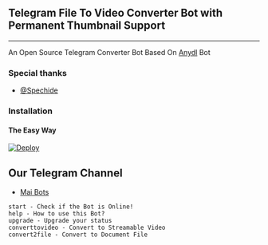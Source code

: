 ## Telegram File To Video Converter Bot with Permanent Thumbnail Support 
---

An Open Source Telegram Converter Bot Based On [Anydl](https://telegram.dog/spechide) Bot

### Special thanks

* [@Spechide](https://telegram.dog/spechide)

### Installation

#### The Easy Way

[![Deploy](https://www.herokucdn.com/deploy/button.svg)](https://heroku.com/deploy)

## Our Telegram Channel

* [Mai Bots](https://telegram.dog/Mai_bOTs)



```
start - Check if the Bot is Online!
help - How to use this Bot?
upgrade - Upgrade your status
converttovideo - Convert to Streamable Video
convert2file - Convert to Document File
```

